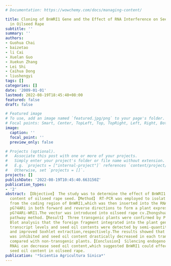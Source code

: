 ```yaml
---
# Documentation: https://wowchemy.com/docs/managing-content/

title: Cloning of BnWRI1 Gene and the Effect of RNA Interference on Seed Oil Content
  in Oilseed Rape
subtitle: ''
summary: ''
authors:
- Guohua Chai
- baizetao
- li Cai
- Xuelan Guo
- Xuekun Zhang
- Lei Shi
- Caihua Dong
- liushengyi
tags: []
categories: []
date: '2009-01-01'
lastmod: 2022-08-19T18:45:40+08:00
featured: false
draft: false

# Featured image
# To use, add an image named `featured.jpg/png` to your page's folder.
# Focal points: Smart, Center, TopLeft, Top, TopRight, Left, Right, BottomLeft, Bottom, BottomRight.
image:
  caption: ''
  focal_point: ''
  preview_only: false

# Projects (optional).
#   Associate this post with one or more of your projects.
#   Simply enter your project's folder or file name without extension.
#   E.g. `projects = ["internal-project"]` references `content/project/deep-learning/index.md`.
#   Otherwise, set `projects = []`.
projects: []
publishDate: '2022-08-19T10:45:40.663150Z'
publication_types:
- '2'
abstract: 【Objective】 The study was to determine the effect of BnWRI1 gene on oil
  content of oilseed rape seed.【Method】 RT-PCR was employed to isolate a 384 bp fragment
  from the coding region of BnWRI1,which was then inserted into the RNAi vector of
  pG?4ARi in both forward and reverse directions to form a plant expression vector
  pG?4ARi-WRI1.The vector was introduced into oilseed rape cv.Zhongshuang 9 via pollen-tube
  pathway method.【Result】 Three transgenic plants were confirmed by PCR and Southern
  Blot analysis that the foreign fragment integrated into the plant genomes.BnWRI1
  transcript levels and seed oil contents were detected by semi-quantitative RT-PCR
  and improved Soxhlet extraction,respectively.The results showed that BnWRI1 expression
  was inhibited and seed oil content drastically decreased in each transgenic plant
  compared with non-transgenic plants.【Conclusion】 Silencing endogenous BnWRI1 by
  RNAi can decrease seed oil content,which suggested BnWRI1 could effectively regulate
  seed oil content in oilseed rape.
publication: '*Scientia Agricultura Sinica*'
---
```

